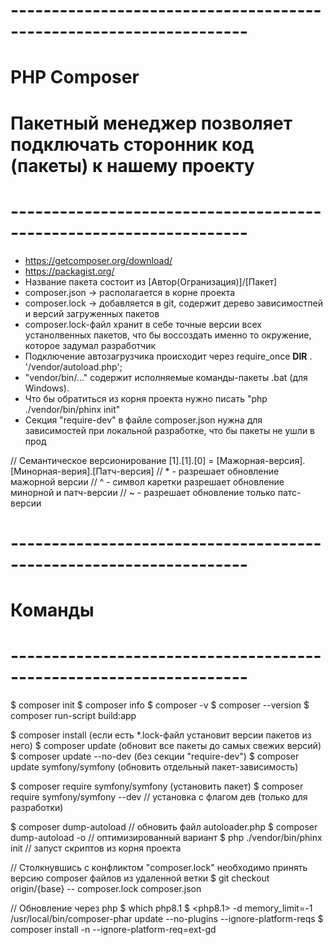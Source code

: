 # -------------------------------------------------------------------
# PHP Composer
# Пакетный менеджер позволяет подключать сторонник код (пакеты) к нашему проекту
# -------------------------------------------------------------------

- https://getcomposer.org/download/
- https://packagist.org/
- Название пакета состоит из [Автор(Огранизация)]/[Пакет]
- composer.json -> располагается в корне проекта
- composer.lock -> добавляется в git, содержит дерево зависимостпей и версий загруженных пакетов
- composer.lock-файл хранит в себе точные версии всех устанолвенных пакетов, что бы воссоздать именно то окружение, которое задумал разработчик
- Подключение автозагрузчика происходит через require_once __DIR__ . '/vendor/autoload.php';
- "vendor/bin/..." содержит исполняемые команды-пакеты .bat (для Windows).
- Что бы обратиться из корня проекта нужно писать "php ./vendor/bin/phinx init"
- Секция "require-dev" в файле composer.json нужна для зависимостей при локальной разработке, что бы пакеты не ушли в прод

// Семантическое версионирование [1].[1].[0] = [Мажорная-версия].[Минорная-верия].[Патч-версия]
// * - разрешает обновление мажорной версии
// ^ - символ каретки разрешает обновление минорной и патч-версии
// ~ - разрешает обновление только патс-версии

# -------------------------------------------------------------------
# Команды
# -------------------------------------------------------------------

$ composer init
$ composer info
$ composer -v
$ composer --version
$ composer run-script build:app

$ composer install (если есть *.lock-файл установит версии пакетов из него)
$ composer update (обновит все пакеты до самых свежих версий)
$ composer update --no-dev (без секции "require-dev")
$ composer update symfony/symfony (обновить отдельный пакет-зависимость)

$ composer require symfony/symfony (установить пакет)
$ composer require symfony/symfony --dev // установка с флагом дев (только для разработки)

$ composer dump-autoload // обновить файл autoloader.php
$ composer dump-autoload -o // оптимизированный вариант
$ php ./vendor/bin/phinx init // запуст скриптов из корня проекта

// Столкнувшись с конфликтом "composer.lock" необходимо принять версию composer файлов из удаленной ветки
$ git checkout origin/{base} -- composer.lock composer.json

// Обновление через php
$ which php8.1
$ <php8.1> -d memory_limit=-1 /usr/local/bin/composer-phar update --no-plugins --ignore-platform-reqs
$ <php> composer install -n --ignore-platform-req=ext-gd
